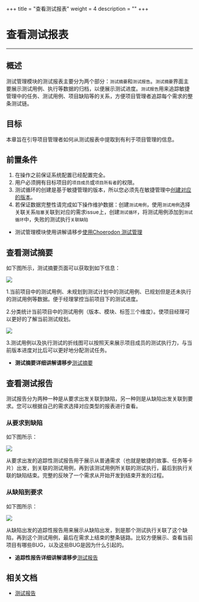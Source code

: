 +++
title = "查看测试报表"
weight = 4
description = ""
+++
# 查看测试报表
---

## 概述

测试管理模块的测试报表主要分为两个部分：`测试摘要`和`测试报告`。`测试摘要`界面主要展示测试用例、执行等数据的归档，以便展示测试进度。`测试报告`用来追踪敏捷管理中的任务、测试用例、项目缺陷等的关系，方便项目管理者追踪每个需求的整条测试链。

## 目标

本章旨在引导项目管理者如何从测试报表中提取到有利于项目管理的信息。

## 前置条件

1. 在操作之前保证系统配置已经配置完全。
2. 用户必须拥有目标项目的`项目成员`或`项目所有者`的权限。
3. 测试循环的创建是基于敏捷管理的版本，所以您必须先在敏捷管理中[创建对应的版本](../../../user-guide/agile/release/release-version/)。
4. 若保证数据完整性请完成如下操作维护数据：创建`测试用例`，使用`测试用例`选择关联关系`阻塞`关联到对应的需求issue上，创建`测试循环`，将测试用例添加到`测试循环`中，失败的测试执行`关联缺陷`
- 测试管理模块使用讲解请移步[使用Choerodon 测试管理
](../../../user-guide/test-management/)

## 查看测试摘要

如下图所示，测试摘要页面可以获取到如下信息：

![](/img/docs/quick-start/project-member/test-manager/test-report/summary-1.png)

1.当前项目中的测试用例、未规划到测试计划中的测试用例、已规划但是还未执行的测试用例等数据。便于经理掌控当前项目下的测试进度。

2.分类统计当前项目中的测试用例（版本、模块、标签三个维度）。使项目经理可以更好的了解当前测试规划。

![](/img/docs/quick-start/project-member/test-manager/test-report/summary-2.png)

3.测试用例以及执行测试的折线图可以按照天来展示项目成员的测试执行力，与当前版本进度对比后可以更好地分配测试任务。

- **测试摘要详细讲解请移步**[测试摘要](../../../user-guide/test-management/test-report/summary/)

## 查看测试报告

测试报告分为两种一种是从要求出发关联到缺陷，另一种则是从缺陷出发关联到要求。您可以根据自己的需求选择对应类型的报表进行查看。

### 从要求到缺陷

如下图所示：

![](/img/docs/quick-start/project-member/test-manager/test-report/report-1.jpeg)

从要求出发的追踪性测试报告用于展示从普通需求（也就是敏捷的故事、任务等卡片）出发，到关联的测试用例，再到该测试用例所关联的测试执行，最后到执行关联的缺陷结束。完整的反映了一个需求从开始开发到结束开发的过程。

### 从缺陷到要求

如下图所示：

![](/img/docs/quick-start/project-member/test-manager/test-report/report-2.jpeg)

从缺陷出发的追踪性报告用来展示从缺陷出发，到是那个测试执行关联了这个缺陷，再到这个测试用例，最后在需求上结束的整条链路。比较方便展示、查看当前项目有哪些BUG，以及这些BUG是因为什么引起的。

- **追踪性报告详细讲解请移步**[测试报告](../../../user-guide/test-management/test-report/report/)

## 相关文档

- [测试报告](../../../user-guide/test-management/test-report/)